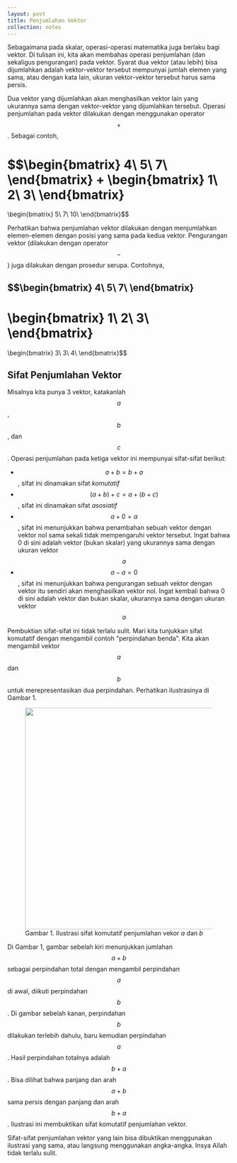 ```yaml
---
layout: post
title: Penjumlahan Vektor
collection: notes
---
```


Sebagaimana pada skalar, operasi-operasi matematika juga berlaku bagi vektor. Di tulisan ini, kita akan membahas operasi penjumlahan (dan sekaligus pengurangan) pada vektor. Syarat dua vektor (atau lebih) bisa dijumlahkan adalah vektor-vektor tersebut mempunyai jumlah elemen yang sama, atau dengan kata lain, ukuran vektor-vektor tersebut harus sama persis.

Dua vektor yang dijumlahkan akan menghasilkan vektor lain yang ukurannya sama dengan vektor-vektor yang dijumlahkan tersebut. Operasi penjumlahan pada vektor dilakukan dengan menggunakan operator $$+$$. Sebagai contoh,

$$\begin{bmatrix}
4\\
5\\
7\\
\end{bmatrix}
+
\begin{bmatrix}
1\\
2\\
3\\
\end{bmatrix}
=
\begin{bmatrix}
5\\
7\\
10\\
\end{bmatrix}$$

Perhatikan bahwa penjumlahan vektor dilakukan dengan menjumlahkan elemen-elemen dengan posisi yang sama pada kedua vektor. Pengurangan vektor (dilakukan dengan operator $$-$$) juga dilakukan dengan prosedur serupa. Contohnya,

$$\begin{bmatrix}
4\\
5\\
7\\
\end{bmatrix}
-
\begin{bmatrix}
1\\
2\\
3\\
\end{bmatrix}
=
\begin{bmatrix}
3\\
3\\
4\\
\end{bmatrix}$$

## Sifat Penjumlahan Vektor 

Misalnya kita punya 3 vektor, katakanlah $$a$$, $$b$$, dan $$c$$. Operasi penjumlahan pada ketiga vektor ini mempunyai sifat-sifat berikut:

- $$a+b=b+a$$, sifat ini dinamakan sifat *komutatif*
- $$(a+b)+c=a+(b+c)$$, sifat ini dinamakan sifat *asosiatif*
- $$a+0=a$$, sifat ini menunjukkan bahwa penambahan sebuah vektor dengan vektor nol sama sekali tidak mempengaruhi vektor tersebut. Ingat bahwa 0 di sini adalah vektor (bukan skalar) yang ukurannya sama dengan ukuran vektor $$a$$
- $$a-a=0$$, sifat ini menunjukkan bahwa pengurangan sebuah vektor dengan vektor itu sendiri akan menghasilkan vektor nol. Ingat kembali bahwa 0 di sini adalah vektor dan bukan skalar, ukurannya sama dengan ukuran vektor $$a$$

Pembuktian sifat-sifat ini tidak terlalu sulit. Mari kita tunjukkan sifat komutatif dengan mengambil contoh "perpindahan benda". Kita akan mengambil vektor $$a$$ dan $$b$$ untuk merepresentasikan dua perpindahan. Perhatikan ilustrasinya di Gambar 1.

<figure class="center">
    <img src="{{ site.url }}{{ site.baseurl }}/images/penjumlahan-vektor.jpg" width="500" height="auto" alt="">
    <figcaption>Gambar 1. Ilustrasi sifat komutatif penjumlahan vekor <i>a</i> dan <i>b</i></figcaption>
</figure>

Di Gambar 1, gambar sebelah kiri menunjukkan jumlahan $$a+b$$ sebagai perpindahan total dengan mengambil perpindahan $$a$$ di awal, diikuti perpindahan $$b$$. Di gambar sebelah kanan, perpindahan $$b$$ dilakukan terlebih dahulu, baru kemudian perpindahan $$a$$. Hasil perpindahan totalnya adalah $$b+a$$. Bisa dilihat bahwa panjang dan arah $$a+b$$ sama persis dengan panjang dan arah $$b+a$$. Ilustrasi ini membuktikan sifat komutatif penjumlahan vektor.

Sifat-sifat penjumlahan vektor yang lain bisa dibuktikan menggunakan ilustrasi yang sama, atau langsung menggunakan angka-angka. Insya Allah tidak terlalu sulit.
